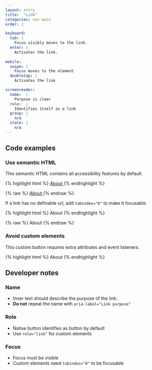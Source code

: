 ```yaml
---
layout: entry
title:  "Link"
categories: nav main
order: 1

keyboard:
  tab: |
    Focus visibly moves to the link.
  enter: |
    Activates the link.
          
mobile:
  swipe: |
    Focus moves to the element
  doubletap: |
    Activates the link

screenreader:
  name:  |
    Purpose is clear
  role:  |
    Identifies itself as a link
  group: |
    n/a
  state: |
    n/a
---
```


## Code examples

### Use semantic HTML
This semantic HTML contains all accessibility features by default. 

{% highlight html %}
<a href="/about/">
  About
</a>
{% endhighlight %}

{% raw %}
<example>
<a href="/about/">
  About
</a>
</example>
{% endraw %}

If a link has no definable url, add `tabindex="0"` to make it focusable.

{% highlight html %}
<a tabindex="0">
  About
</a>
{% endhighlight %}

{% raw %}
<example>
<a tabindex="0">
  About
</a>
</example>
{% endraw %}

### Avoid custom elements
This custom button requires extra attributes and event listeners.

{% highlight html %}
<custom-element role="link" tabindex="0">
  About
</custom-element>
{% endhighlight %}

## Developer notes

### Name
- Inner text should describe the purpose of the link.
- **Do not** repeat the name with `aria-label="Link purpose"` 

### Role
- Native button identifies as button by default
- Use `role="link"` for custom elements

### Focus
- Focus must be visible
- Custom elements need `tabindex="0"` to be focusable

